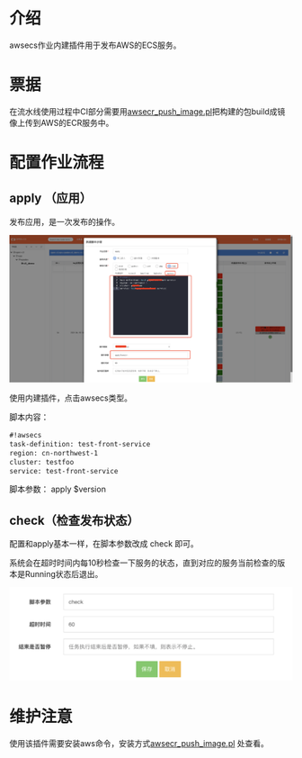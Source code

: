 # 介绍

awsecs作业内建插件用于发布AWS的ECS服务。

# 票据

在流水线使用过程中CI部分需要用[awsecr_push_image.pl](/构建触发脚本/README.md)把构建的包build成镜像上传到AWS的ECR服务中。

# 配置作业流程

## apply （应用）

发布应用，是一次发布的操作。

![apply](/awsecs/images/apply.png)

使用内建插件，点击awsecs类型。

脚本内容：
```
#!awsecs
task-definition: test-front-service
region: cn-northwest-1
cluster: testfoo
service: test-front-service
```

脚本参数： apply $version

## check（检查发布状态）

配置和apply基本一样，在脚本参数改成 check 即可。

系统会在超时时间内每10秒检查一下服务的状态，直到对应的服务当前检查的版本是Running状态后退出。

![check](/awsecs/images/check.png)

# 维护注意

使用该插件需要安装aws命令，安装方式[awsecr_push_image.pl](/构建触发脚本/README.md) 处查看。